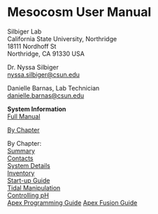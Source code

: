 # Mesocosm User Manual

Silbiger Lab  
California State University, Northridge  
18111 Nordhoff St  
Northridge, CA 91330 USA


Dr. Nyssa Silbiger  
nyssa.silbiger@csun.edu  


Danielle Barnas, Lab Technician  
danielle.barnas@csun.edu


**System Information**  
[Full Manual](Mesocosm_Manual.pdf)

[By Chapter](Chapters/)

By Chapter:  
[Summary](Chapters/01-Summary.Rmd)  
[Contacts](Chapters/02-Contacts.Rmd)  
[System Details](Chapters/03-System_Details.Rmd)  
[Inventory](Chapters/04-Inventory.Rmd)  
[Start-up Guide](Chapters/05-Start-up_Guide.Rmd)  
[Tidal Manipulation](Chapters/06-Tidal_Manipulation.Rmd)  
[Controlling pH](Chapters/07-Controlling_pH.Rmd)  
[Apex Programming Guide](Chapters/08-Apex_Programming_Guide.Rmd)
[Apex Fusion Guide](Chapters/09-Apex_Fusion_Guide.Rmd)  
